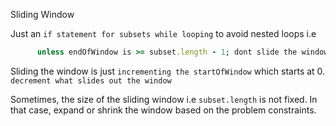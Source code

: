 Sliding Window

Just an `if statement for subsets while looping` to avoid nested loops i.e 
```ruby  
      unless endOfWindow is >= subset.length - 1; dont slide the window
```
Sliding the window is just `incrementing the startOfWindow` which starts at 0.
`decrement what slides out the window`

Sometimes, the size of the sliding window i.e `subset.length` is not fixed. In that case, expand or shrink the window based on the problem constraints.
 